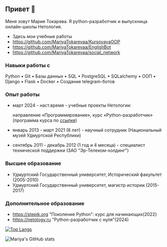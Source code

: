 ## Привет 👋
Меня зовут Мария Токарева. Я python-разработчик и выпускница онлайн-школы Нетология.
- Здесь мои учебные работы
- https://github.com/MariyaTokarevaa/KursovayaOOP
- https://github.com/MariyaTokarevaa/EnglishBot
- https://github.com/MariyaTokarevaa/social_network

### Навыки работы с
 Python • Git • Базы данных • SQL • PostgreSQL • SQLalchemy • ООП • Django • Flask • Docker • Создание telegram-ботов

### Опыт работы
- март 2024 - наст.время - учебные проекты Нетологии:
  
   направление «Программирование», курс «Python-разработчик» (программа курса по [ссылке](https://netology.ru/programs/python-basic))
- январь 2013 - март 2021 (8 лет) - научный сотрудник (Национальный музей Удмуртской Республики) 
- сентябрь 2011 - декабрь 2012 (1 год и 4 месяца) - специалист технической поддержки (ЗАО "Эр-Телеком-холдинг") 
### Высшее образование
- Удмуртский Государственный университет, Исторический факультет (2005-2010)
- Удмуртский Государственный университет, магистр истории (2015-2017)

### Дополнительное образование
- https://stepik.org "Поколение Python": курс для начинающих(2022)
- https://netology.ru "Python-разработчик с нуля"(2024)




[![Top Langs](https://github-readme-stats.vercel.app/api/top-langs/?username=MariyaTokarevaa&layout=compact)](https://github.com/MariyaTokarevaa/github-readme-stats)


![Mariya's GitHub stats](https://github-readme-stats.vercel.app/api?username=MariyaTokarevaa&show_icons=true&theme=radical)
<!--
**MariyaTokarevaa/MariyaTokarevaa** is a ✨ _special_ ✨ repository because its `README.md` (this file) appears on your GitHub profile.

My name is Mariya. I'm backend python developer:

- 🔭 I’m currently working on ...
- 🌱 I’m currently learning ...
- 👯 I’m looking to collaborate on ...
- 🤔 I’m looking for help with ...
- 💬 Ask me about ...
- 📫 How to reach me: ...
- 😄 Pronouns: ...
- ⚡ Fun fact: ...
-->
